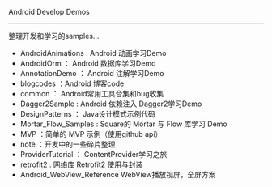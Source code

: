 Android Develop Demos

-----

整理开发和学习的samples...


- AndroidAnimations : Android 动画学习Demo
- AndroidOrm ： Android 数据库学习Demo
- AnnotationDemo ： Android 注解学习Demo
- blogcodes ：Android 博客code
- common ： Android常用工具合集和bug收集
- Dagger2Sample : Android 依赖注入 Dagger2学习Demo
- DesignPatterns ： Java设计模式示例代码
- Mortar_Flow_Samples : Square的 Mortar 与 Flow 库学习 Demo
- MVP ：简单的 MVP 示例（使用github api）
- note ：开发中的一些碎片整理
- ProviderTutorial ： ContentProvider学习之旅
- retrofit2 : 网络库 Retrofit2 使用与封装
- Android_WebView_Reference WebView播放视屏，全屏方案
